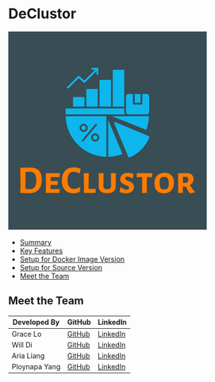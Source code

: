 # DeClustor
![DeClustor Logo](https://github.com/oslabs-beta/DeClustor/blob/dev/client/src/assets/logo.png?raw=true)

- [Summary](#summary)
- [Key Features](#key-features)
- [Setup for Docker Image Version](#setup-for-docker-image-version)
- [Setup for Source Version](#setup-for-source-version)
- [Meet the Team](#meet-the-team)



## Meet the Team

| Developed By          | GitHub                                                | LinkedIn                                                     |
|-----------------------|-------------------------------------------------------|--------------------------------------------------------------|
| Grace Lo              | [GitHub](https://github.com/gracelo0717)              | [LinkedIn]()                                                 |
| Will Di               | [GitHub](https://github.com/xiudou401)                | [LinkedIn]()                                                 |
| Aria Liang            | [GitHub](https://github.com/Aria-Liang)               | [LinkedIn]()                                                 |
| Ploynapa Yang         | [GitHub](https://github.com/Ploynpk)                  | [LinkedIn]()                                                 |
